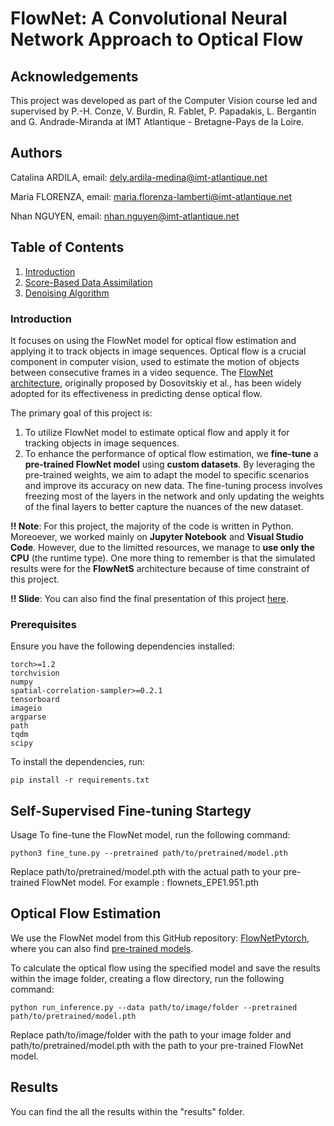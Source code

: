 # FlowNet: A Convolutional Neural Network Approach to Optical Flow

## Acknowledgements  

This project was developed as part of the Computer Vision course led and supervised by P.-H. Conze, V. Burdin, R. Fablet, P. Papadakis, L. Bergantin and G. Andrade-Miranda at IMT Atlantique - Bretagne-Pays de la Loire. 

## Authors
Catalina ARDILA, email: <dely.ardila-medina@imt-atlantique.net>

Maria FLORENZA, email: <maria.florenza-lamberti@imt-atlantique.net>

Nhan NGUYEN, email: <nhan.nguyen@imt-atlantique.net>

## Table of Contents

1. [Introduction](#introduction)
2. [Score-Based Data Assimilation](#score-based-data-assimilation)
3. [Denoising Algorithm](#denoising-algorithm)

### Introduction
It focuses on using the FlowNet model for optical flow estimation and applying it to track objects in image sequences. Optical flow is a crucial component in computer vision, used to estimate the motion of objects between consecutive frames in a video sequence. The [FlowNet architecture](https://arxiv.org/pdf/1504.06852), originally proposed by Dosovitskiy et al., has been widely adopted for its effectiveness in predicting dense optical flow.

The primary goal of this project is:
1. To utilize FlowNet model to estimate optical flow and apply it for tracking objects in image sequences.
2. To enhance the performance of optical flow estimation, we **fine-tune** a **pre-trained FlowNet model** using **custom datasets**. By leveraging the pre-trained weights, we aim to adapt the model to specific scenarios and improve its accuracy on new data. The fine-tuning process involves freezing most of the layers in the network and only updating the weights of the final layers to better capture the nuances of the new dataset.

**!! Note**: For this project, the majority of the code is written in Python. Moreoever, we worked mainly on **Jupyter Notebook** and **Visual Studio Code**. However, due to the limitted resources, we manage to **use only the CPU** (the runtime type). One more thing to remember is that the simulated results were for the **FlowNetS** architecture because of time constraint of this project.
 
**!! Slide**: You can also find the final presentation of this project [here](./final-restitution-team-2.pdf).

### Prerequisites

Ensure you have the following dependencies installed:

```
torch>=1.2
torchvision
numpy
spatial-correlation-sampler>=0.2.1
tensorboard
imageio
argparse
path
tqdm
scipy
```

To install the dependencies, run:

```
pip install -r requirements.txt
```

### 

## Self-Supervised Fine-tuning Startegy
Usage
To fine-tune the FlowNet model, run the following command:
```
python3 fine_tune.py --pretrained path/to/pretrained/model.pth
```
Replace path/to/pretrained/model.pth with the actual path to your pre-trained FlowNet model. For example : flownets_EPE1.951.pth

## Optical Flow Estimation
We use the FlowNet model from this GitHub repository: [FlowNetPytorch](https://github.com/ClementPinard/FlowNetPytorch), where you can also find [pre-trained models](https://drive.google.com/drive/folders/1dTpSyc7rIYYG19p1uiDfilcsmSPNy-_3).  

To calculate the optical flow using the specified model and save the results within the image folder, creating a flow directory, run the following command:
```
python run_inference.py --data path/to/image/folder --pretrained path/to/pretrained/model.pth
```

Replace path/to/image/folder with the path to your image folder and path/to/pretrained/model.pth with the path to your pre-trained FlowNet model.

## Results
You can find the all the results within the "results" folder.


